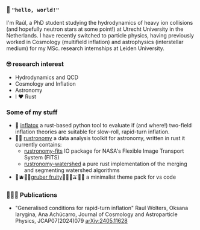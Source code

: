 ### 👋 `"hello, world!"`
I'm Raúl, a PhD student studying the hydrodynamics of heavy ion collisions (and hopefully neutron stars at some point!) at Utrecht University in the Netherlands. I have recently switched to particle physics, having previously worked in Cosmology (multifield inflation) and astrophysics (interstellar medium) for my MSc. research internships at Leiden University.

### 🤓 research interest
- Hydrodynamics and QCD
- Cosmology and Inflation
- Astronomy
- I ❤️ Rust

### Some of my stuff
- 🌌 [inflatox](https://github.com/smups/inflatox) a rust-based python tool to evaluate if (and where!) two-field inflation theories are suitable for slow-roll, rapid-turn inflation.
- 🦀🌌 [rustronomy](https://github.com/smups/rustronomy) a data analysis toolkit for astronomy, written in rust it currently contains:
  - [rustronomy-fits](https://github.com/smups/rustronomy-fits) IO package for NASA's Flexible Image Transport System (FITS)
  - [rustronomy-watershed](https://github.com/smups/rustronomy-watershed) a pure rust implementation of the merging and segmenting watershed algorithms
- 🍇🫐🍒🍎[gruber fruity](https://github.com/smups/gruberfruity)🍊🍋🍐🫒🍧🌸 a minimalist theme pack for vs code

### 🧑🏼‍🔬 Publications
- "Generalised conditions for rapid-turn inflation" Raul Wolters, Oksana Iarygina, Ana Achúcarro, Journal of Cosmology and Astroparticle Physics, JCAP07(2024)079 [arXiv:2405.11628](https://arxiv.org/abs/2405.11628)
